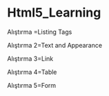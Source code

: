 # Html5_Learning
Alıştırma  =Listing Tags

Alıştırma 2=Text and Appearance

Alıştırma 3=Link

Alıştırma 4=Table

Alıştırma 5=Form
